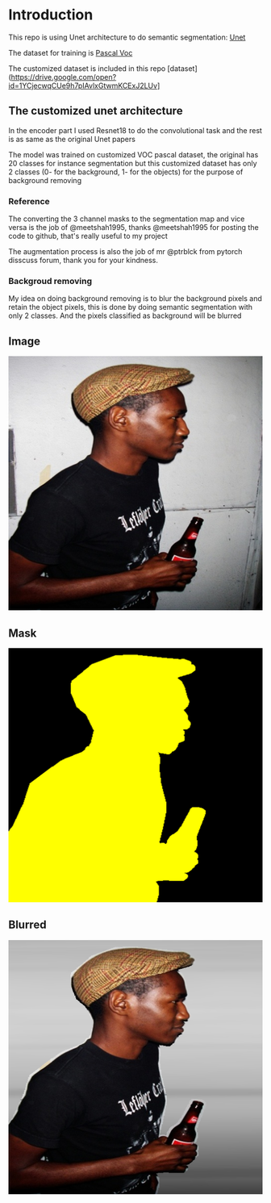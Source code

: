 # Introduction 
This repo is using Unet architecture to do semantic segmentation: [Unet](https://arxiv.org/abs/1505.04597)

The dataset for training is [Pascal Voc](http://host.robots.ox.ac.uk/pascal/VOC/voc2012/index.html#voc2012vs2011)

The customized dataset is included in this repo [dataset](https://drive.google.com/open?id=1YCjecwqCUe9h7pIAvlxGtwmKCExJ2LUv]

## The customized unet architecture
In the encoder part I used Resnet18 to do the convolutional task and the rest is as same as the original Unet papers 

The model was trained on customized VOC pascal dataset, the original has 20 classes for instance segmentation but this customized dataset has only 2 classes (0- for the background, 1- for the objects) for the purpose of background removing

### Reference
The converting the 3 channel masks to the segmentation map and vice versa is the job of @meetshah1995, thanks @meetshah1995 for posting the code to github, that's really useful to my project

The augmentation process is also the job of mr @ptrblck from pytorch disscuss forum, thank you for your kindness.


### Backgroud removing
My idea on doing background removing is to blur the background pixels and retain the object pixels, this is done by doing semantic segmentation with only 2 classes. And the pixels classified as background will be blurred

## Image
![](images/2007_000999.jpg)

## Mask 
![](images/2007_000999.png)

## Blurred
![](images/blurred.png)

